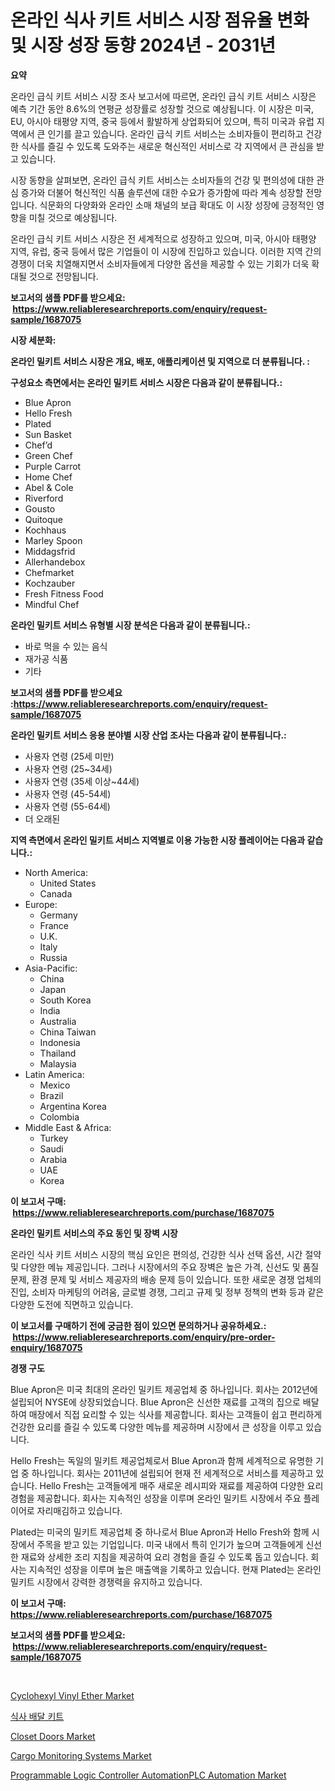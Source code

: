 <p><h1>온라인 식사 키트 서비스 시장 점유율 변화 및 시장 성장 동향 2024년 - 2031년</h1></p><p><strong>요약</strong></p>
<p><p>온라인 급식 키트 서비스 시장 조사 보고서에 따르면, 온라인 급식 키트 서비스 시장은 예측 기간 동안 8.6%의 연평균 성장률로 성장할 것으로 예상됩니다. 이 시장은 미국, EU, 아시아 태평양 지역, 중국 등에서 활발하게 상업화되어 있으며, 특히 미국과 유럽 지역에서 큰 인기를 끌고 있습니다. 온라인 급식 키트 서비스는 소비자들이 편리하고 건강한 식사를 즐길 수 있도록 도와주는 새로운 혁신적인 서비스로 각 지역에서 큰 관심을 받고 있습니다.</p><p>시장 동향을 살펴보면, 온라인 급식 키트 서비스는 소비자들의 건강 및 편의성에 대한 관심 증가와 더불어 혁신적인 식품 솔루션에 대한 수요가 증가함에 따라 계속 성장할 전망입니다. 식문화의 다양화와 온라인 소매 채널의 보급 확대도 이 시장 성장에 긍정적인 영향을 미칠 것으로 예상됩니다.</p><p>온라인 급식 키트 서비스 시장은 전 세계적으로 성장하고 있으며, 미국, 아시아 태평양 지역, 유럽, 중국 등에서 많은 기업들이 이 시장에 진입하고 있습니다. 이러한 지역 간의 경쟁이 더욱 치열해지면서 소비자들에게 다양한 옵션을 제공할 수 있는 기회가 더욱 확대될 것으로 전망됩니다.</p></p>
<p><strong>보고서의 샘플 PDF를 받으세요: &nbsp;<a href="https://www.reliableresearchreports.com/enquiry/request-sample/1687075">https://www.reliableresearchreports.com/enquiry/request-sample/1687075</a></strong></p>
<p><strong>시장 세분화:</strong></p>
<p><strong> 온라인 밀키트 서비스 시장은 개요, 배포, 애플리케이션 및 지역으로 더 분류됩니다. :</strong></p>
<p><strong>구성요소 측면에서는 온라인 밀키트 서비스 시장은 다음과 같이 분류됩니다.:</strong></p>
<p><ul><li>Blue Apron</li><li>Hello Fresh</li><li>Plated</li><li>Sun Basket</li><li>Chef’d</li><li>Green Chef</li><li>Purple Carrot</li><li>Home Chef</li><li>Abel & Cole</li><li>Riverford</li><li>Gousto</li><li>Quitoque</li><li>Kochhaus</li><li>Marley Spoon</li><li>Middagsfrid</li><li>Allerhandebox</li><li>Chefmarket</li><li>Kochzauber</li><li>Fresh Fitness Food</li><li>Mindful Chef</li></ul></p>
<p><strong> 온라인 밀키트 서비스 유형별 시장 분석은 다음과 같이 분류됩니다.:</strong></p>
<p><ul><li>바로 먹을 수 있는 음식</li><li>재가공 식품</li><li>기타</li></ul></p>
<p><strong>보고서의 샘플 PDF를 받으세요 :<a href="https://www.reliableresearchreports.com/enquiry/request-sample/1687075">https://www.reliableresearchreports.com/enquiry/request-sample/1687075</a></strong></p>
<p><strong> 온라인 밀키트 서비스 응용 분야별 시장 산업 조사는 다음과 같이 분류됩니다.:</strong></p>
<p><ul><li>사용자 연령 (25세 미만)</li><li>사용자 연령 (25~34세)</li><li>사용자 연령 (35세 이상~44세)</li><li>사용자 연령 (45-54세)</li><li>사용자 연령 (55-64세)</li><li>더 오래된</li></ul></p>
<p><strong>지역 측면에서 온라인 밀키트 서비스 지역별로 이용 가능한 시장 플레이어는 다음과 같습니다.:</strong></p>
<p><ul>
    <li>
        North America:
        <ul>
            <li>United States</li>
            <li>Canada</li>
        </ul>
    </li>
    <li>
        Europe:
        <ul>
            <li>Germany</li>
            <li>France</li>
            <li>U.K.</li>
            <li>Italy</li>
            <li>Russia</li>
        </ul>
    </li>
    <li>
        Asia-Pacific:
        <ul>
            <li>China</li>
            <li>Japan</li>
            <li>South Korea</li>
            <li>India</li>
            <li>Australia</li>
            <li>China Taiwan</li>
            <li>Indonesia</li>
            <li>Thailand</li>
            <li>Malaysia</li>
        </ul>
    </li>
    <li>
        Latin America:
        <ul>
            <li>Mexico</li>
            <li>Brazil</li>
            <li>Argentina Korea</li>
            <li>Colombia</li>
        </ul>
    </li>
    <li>
        Middle East & Africa:
        <ul>
            <li>Turkey</li>
            <li>Saudi</li>
            <li>Arabia</li>
            <li>UAE</li>
            <li>Korea</li>
        </ul>
    </li>
    </ul></p>
<p><strong>이 보고서 구매: &nbsp;<a href="https://www.reliableresearchreports.com/purchase/1687075">https://www.reliableresearchreports.com/purchase/1687075</a></strong></p>
<p><strong>온라인 밀키트 서비스의 주요 동인 및 장벽 시장</strong></p>
<p><p>온라인 식사 키트 서비스 시장의 핵심 요인은 편의성, 건강한 식사 선택 옵션, 시간 절약 및 다양한 메뉴 제공입니다. 그러나 시장에서의 주요 장벽은 높은 가격, 신선도 및 품질 문제, 환경 문제 및 서비스 제공자의 배송 문제 등이 있습니다. 또한 새로운 경쟁 업체의 진입, 소비자 마케팅의 어려움, 글로벌 경쟁, 그리고 규제 및 정부 정책의 변화 등과 같은 다양한 도전에 직면하고 있습니다.</p></p>
<p><strong>이 보고서를 구매하기 전에 궁금한 점이 있으면 문의하거나 공유하세요.: &nbsp;<a href="https://www.reliableresearchreports.com/enquiry/pre-order-enquiry/1687075">https://www.reliableresearchreports.com/enquiry/pre-order-enquiry/1687075</a></strong></p>
<p><strong>경쟁 구도</strong></p>
<p><p>Blue Apron은 미국 최대의 온라인 밀키트 제공업체 중 하나입니다. 회사는 2012년에 설립되어 NYSE에 상장되었습니다. Blue Apron은 신선한 재료를 고객의 집으로 배달하여 매장에서 직접 요리할 수 있는 식사를 제공합니다. 회사는 고객들이 쉽고 편리하게 건강한 요리를 즐길 수 있도록 다양한 메뉴를 제공하며 시장에서 큰 성장을 이루고 있습니다. </p><p>Hello Fresh는 독일의 밀키트 제공업체로서 Blue Apron과 함께 세계적으로 유명한 기업 중 하나입니다. 회사는 2011년에 설립되어 현재 전 세계적으로 서비스를 제공하고 있습니다. Hello Fresh는 고객들에게 매주 새로운 레시피와 재료를 제공하여 다양한 요리 경험을 제공합니다. 회사는 지속적인 성장을 이루며 온라인 밀키트 시장에서 주요 플레이어로 자리매김하고 있습니다.</p><p>Plated는 미국의 밀키트 제공업체 중 하나로서 Blue Apron과 Hello Fresh와 함께 시장에서 주목을 받고 있는 기업입니다. 미국 내에서 특히 인기가 높으며 고객들에게 신선한 재료와 상세한 조리 지침을 제공하여 요리 경험을 즐길 수 있도록 돕고 있습니다. 회사는 지속적인 성장을 이루며 높은 매출액을 기록하고 있습니다. 현재 Plated는 온라인 밀키트 시장에서 강력한 경쟁력을 유지하고 있습니다.</p></p>
<p><strong>이 보고서 구매: &nbsp; <a href="https://www.reliableresearchreports.com/purchase/1687075">https://www.reliableresearchreports.com/purchase/1687075</a></strong></p>
<p><strong>보고서의 샘플 PDF를 받으세요: &nbsp;<a href="https://www.reliableresearchreports.com/enquiry/request-sample/1687075">https://www.reliableresearchreports.com/enquiry/request-sample/1687075</a></strong><strong></strong></p>
<p>&nbsp;</p>
<p><p><a href="https://view.publitas.com/reportprime-1/insights-into-cyclohexyl-vinyl-ether-market-size-analysing-market-share-trends-and-growth-from-2024-to-2031/">Cyclohexyl Vinyl Ether Market</a></p><p><a href="https://github.com/akzkkws047661437/Market-Research-Report-List-1/blob/main/7686840185782.md">식사 배달 키트</a></p><p><a href="https://iodized-pantydraco-05c.notion.site/Closet-Doors-Market-Research-Report-Provides-thorough-Industry-Overview-which-offers-an-In-Depth-An-5fa437b8d588452c860cba78ebf4c350">Closet Doors Market</a></p><p><a href="https://issuu.com/reportprime-2/docs/cargo-monitoring-systems-market-size-2030.pptx">Cargo Monitoring Systems Market</a></p><p><a href="https://github.com/ChiragRp1/Market-Research-Report-List-3/blob/main/programmable-logic-controller-automationplc-automation-market.md">Programmable Logic Controller AutomationPLC Automation Market</a></p></p>
